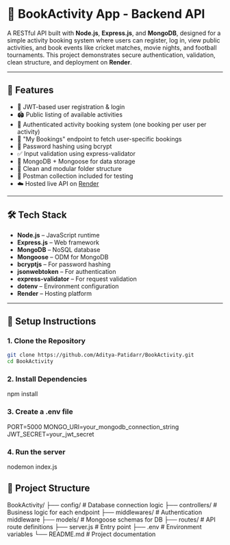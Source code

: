 # 💪 BookActivity App - Backend API

A RESTful API built with **Node.js**, **Express.js**, and **MongoDB**, designed for a simple activity booking system where users can register, log in, view public activities, and book events like cricket matches, movie nights, and football tournaments. This project demonstrates secure authentication, validation, clean structure, and deployment on **Render**.

---

## 🎯 Features

- 🔐 JWT-based user registration & login
- 🏟️ Public listing of available activities
- 📅 Authenticated activity booking system (one booking per user per activity)
- 🧾 "My Bookings" endpoint to fetch user-specific bookings
- 🔐 Password hashing using bcrypt
- ✅ Input validation using express-validator
- 💾 MongoDB + Mongoose for data storage
- 📁 Clean and modular folder structure
- 🧪 Postman collection included for testing
- ☁️ Hosted live API on [Render](https://render.com)

---

## 🛠️ Tech Stack

- **Node.js** – JavaScript runtime
- **Express.js** – Web framework
- **MongoDB** – NoSQL database
- **Mongoose** – ODM for MongoDB
- **bcryptjs** – For password hashing
- **jsonwebtoken** – For authentication
- **express-validator** – For request validation
- **dotenv** – Environment configuration
- **Render** – Hosting platform

---

## 🚀 Setup Instructions

### 1. Clone the Repository

```bash
git clone https://github.com/Aditya-Patidarr/BookActivity.git
cd BookActivity
```

### 2. Install Dependencies
npm install

### 3. Create a .env file
PORT=5000
MONGO_URI=your_mongodb_connection_string
JWT_SECRET=your_jwt_secret

### 4. Run the server
nodemon index.js

## 🚀 Project Structure

BookActivity/
├── config/           # Database connection logic
├── controllers/      # Business logic for each endpoint
├── middlewares/      # Authentication middleware
├── models/           # Mongoose schemas for DB
├── routes/           # API route definitions
├── server.js         # Entry point
├── .env              # Environment variables
└── README.md         # Project documentation

